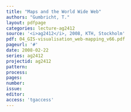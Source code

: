 ```yaml
---
title: "Maps and the World Wide Web"
authors: "Gumbricht, T."
layout: pdfpage
categories: lecture-ag2412
source: '<i>ag2412</i>, 2008, KTH, Stockholm'
pdf: 04_GIS-visualisation_web-mapping_v66.pdf
pageurl: '#'
date: 2008-02-22
series: ag2412
projectid: ag2412
pattern:
process:
pages:
number:
issue:
editor:
access: 'tgaccess'
---
```

